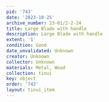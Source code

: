 ```yaml
---
pid: '743'
date: '2023-10-25'
archive_number: 23-01/2-2-24
title: Large Blade with handle
description: Large Blade with handle
extent: '1'
condition: Good
date_unvalidated: Unknown
creator: Unknown
collector: Unknown
materials: Metal, Wood
collection: tinui
key: object
order: '742'
layout: tinui_item
---
```

